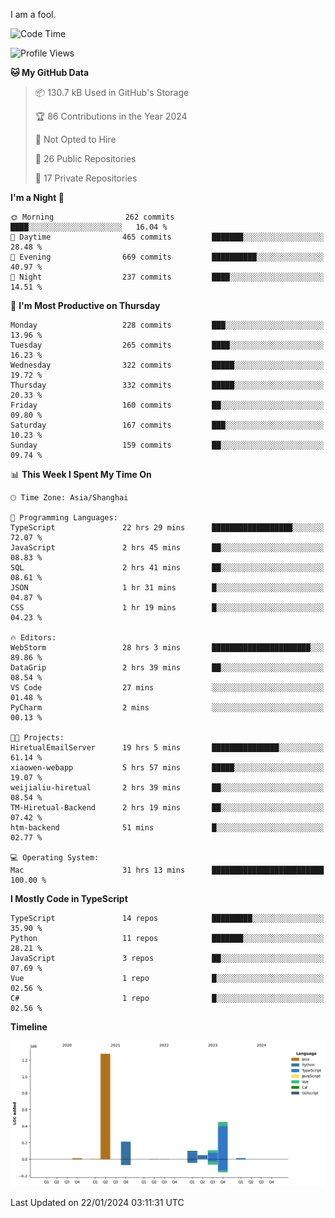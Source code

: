 I am a fool.

<!--START_SECTION:waka-->
![Code Time](http://img.shields.io/badge/Code%20Time-1%2C128%20hrs%2053%20mins-blue)

![Profile Views](http://img.shields.io/badge/Profile%20Views-0-blue)

**🐱 My GitHub Data** 

> 📦 130.7 kB Used in GitHub's Storage 
 > 
> 🏆 86 Contributions in the Year 2024
 > 
> 🚫 Not Opted to Hire
 > 
> 📜 26 Public Repositories 
 > 
> 🔑 17 Private Repositories 
 > 
**I'm a Night 🦉** 

```text
🌞 Morning                262 commits         ████░░░░░░░░░░░░░░░░░░░░░   16.04 % 
🌆 Daytime                465 commits         ███████░░░░░░░░░░░░░░░░░░   28.48 % 
🌃 Evening                669 commits         ██████████░░░░░░░░░░░░░░░   40.97 % 
🌙 Night                  237 commits         ████░░░░░░░░░░░░░░░░░░░░░   14.51 % 
```
📅 **I'm Most Productive on Thursday** 

```text
Monday                   228 commits         ███░░░░░░░░░░░░░░░░░░░░░░   13.96 % 
Tuesday                  265 commits         ████░░░░░░░░░░░░░░░░░░░░░   16.23 % 
Wednesday                322 commits         █████░░░░░░░░░░░░░░░░░░░░   19.72 % 
Thursday                 332 commits         █████░░░░░░░░░░░░░░░░░░░░   20.33 % 
Friday                   160 commits         ██░░░░░░░░░░░░░░░░░░░░░░░   09.80 % 
Saturday                 167 commits         ███░░░░░░░░░░░░░░░░░░░░░░   10.23 % 
Sunday                   159 commits         ██░░░░░░░░░░░░░░░░░░░░░░░   09.74 % 
```


📊 **This Week I Spent My Time On** 

```text
🕑︎ Time Zone: Asia/Shanghai

💬 Programming Languages: 
TypeScript               22 hrs 29 mins      ██████████████████░░░░░░░   72.07 % 
JavaScript               2 hrs 45 mins       ██░░░░░░░░░░░░░░░░░░░░░░░   08.83 % 
SQL                      2 hrs 41 mins       ██░░░░░░░░░░░░░░░░░░░░░░░   08.61 % 
JSON                     1 hr 31 mins        █░░░░░░░░░░░░░░░░░░░░░░░░   04.87 % 
CSS                      1 hr 19 mins        █░░░░░░░░░░░░░░░░░░░░░░░░   04.23 % 

🔥 Editors: 
WebStorm                 28 hrs 3 mins       ██████████████████████░░░   89.86 % 
DataGrip                 2 hrs 39 mins       ██░░░░░░░░░░░░░░░░░░░░░░░   08.54 % 
VS Code                  27 mins             ░░░░░░░░░░░░░░░░░░░░░░░░░   01.48 % 
PyCharm                  2 mins              ░░░░░░░░░░░░░░░░░░░░░░░░░   00.13 % 

🐱‍💻 Projects: 
HiretualEmailServer      19 hrs 5 mins       ███████████████░░░░░░░░░░   61.14 % 
xiaowen-webapp           5 hrs 57 mins       █████░░░░░░░░░░░░░░░░░░░░   19.07 % 
weijialiu-hiretual       2 hrs 39 mins       ██░░░░░░░░░░░░░░░░░░░░░░░   08.54 % 
TM-Hiretual-Backend      2 hrs 19 mins       ██░░░░░░░░░░░░░░░░░░░░░░░   07.42 % 
htm-backend              51 mins             █░░░░░░░░░░░░░░░░░░░░░░░░   02.77 % 

💻 Operating System: 
Mac                      31 hrs 13 mins      █████████████████████████   100.00 % 
```

**I Mostly Code in TypeScript** 

```text
TypeScript               14 repos            █████████░░░░░░░░░░░░░░░░   35.90 % 
Python                   11 repos            ███████░░░░░░░░░░░░░░░░░░   28.21 % 
JavaScript               3 repos             ██░░░░░░░░░░░░░░░░░░░░░░░   07.69 % 
Vue                      1 repo              █░░░░░░░░░░░░░░░░░░░░░░░░   02.56 % 
C#                       1 repo              █░░░░░░░░░░░░░░░░░░░░░░░░   02.56 % 
```



**Timeline**

![Lines of Code chart](https://raw.githubusercontent.com/VeejaLiu/VeejaLiu/master/assets/bar_graph.png)


 Last Updated on 22/01/2024 03:11:31 UTC
<!--END_SECTION:waka-->
